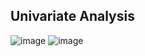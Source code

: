 ## Univariate Analysis

![image](https://user-images.githubusercontent.com/106714374/185815943-02a0b4b5-c113-4fc3-95ba-398dda941225.png)
![image](https://user-images.githubusercontent.com/106714374/185815980-ef969861-5f74-4b5e-a945-b61d474205a2.png)
